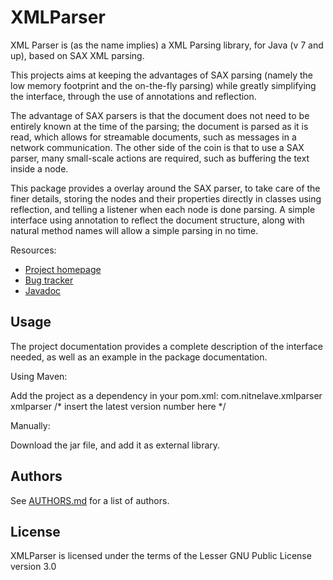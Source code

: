 XMLParser
=========

XML Parser is (as the name implies) a XML Parsing library, for Java (v 7 and
up), based on SAX XML parsing.

This projects aims at keeping the advantages of SAX parsing (namely the low
memory footprint and the on-the-fly parsing) while greatly simplifying the
interface, through the use of annotations and reflection.

The advantage of SAX parsers is that the document does not need to be entirely
known at the time of the parsing; the document is parsed as it is read, which
allows for streamable documents, such as messages in a network communication.
The other side of the coin is that to use a SAX parser, many small-scale
actions are required, such as buffering the text inside a node.

This package provides a overlay around the SAX parser, to take care of the
finer details, storing the nodes and their properties directly in classes using
reflection, and telling a listener when each node is done parsing. A simple
interface using annotation to reflect the document structure, along with
natural method names will allow a simple parsing in no time.

Resources:
* [Project homepage](https://github.com/nitnelave/XMLParser)
* [Bug tracker](https://github.com/nitnelave/XMLParser)
* [Javadoc](http://nitnelave.github.io/XMLParser)

Usage
-----

The project documentation provides a complete description of the interface
needed, as well as an example in the package documentation.

Using Maven:

Add the project as a dependency in your pom.xml:
<dependency>
  <groupId>com.nitnelave.xmlparser</groupId>
  <artifactId>xmlparser</artifactId>
  <version>/* insert the latest version number here */</version>
</dependency>

Manually:

Download the jar file, and add it as external library.

Authors
-------

See [AUTHORS.md](https://github.com/nitnelave/XMLParser/AUTHORS.md) for a list
of authors.

License
-------

XMLParser is licensed under the terms of the Lesser GNU Public License version
3.0
